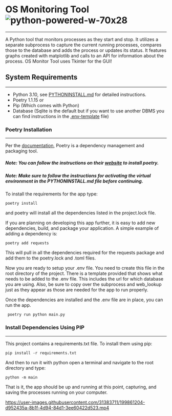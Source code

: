 

# OS Monitoring Tool ![python-powered-w-70x28](https://user-images.githubusercontent.com/31383711/190922610-d309b96e-318e-4e82-9b04-8eb2ab52938d.png)
---

A Python tool that monitors processes as they start and stop. It utilizes a separate subprocess to capture the current running processes, compares those to the database and adds the process or updates its status. It features graphs created with matplotlib and calls to an API for information about the process. OS Monitor Tool uses Tkinter for the GUI!

## System Requirements
---
* Python 3.10, see [PYTHONINSTALL.md](PYTHONINSTALL.md) for detailed instructions.
* Poetry 1.1.15 or
* Pip (Which comes with Python)
* Database (Sqlite is the default but if you want to use another DBMS you can find instructions in the [.env-template](https://github.com/jalnor/os_monitoring_tool/blob/main/.env-template) file)

### Poetry Installation
---
Per the [documentation](https://python-poetry.org/docs/), Poetry is a dependency management and packaging tool.

##### Note: You can follow the instructions on their [website](https://python-poetry.org/docs/) to install poetry.
##### Note: Make sure to follow the instructions for activating the virtual environment in the PYTHONINSTALL.md file before continuing.
To install the requirements for the app type:

``` poetry install ```

and poetry will install all the dependencies listed in the project.lock file.

If you are planning on developing this app further, it is easy to add new dependencies, build, and package your application. A simple example of adding a dependency is:

``` poetry add requests ```

This will pull in all the dependencies required for the requests package and add them to the poetry.lock and .toml files.

Now you are ready to setup your .env file. You need to create this file in the root directory of the project. There is a template provided that shows what needs to be added to the .env file.
This includes the url for which database you are using. Also, be sure to copy over the subprocess and web_lookup just as they appear as those are needed for the app to run properly.


Once the dependencies are installed and the .env file are in place, you can run the app.

``` poetry run python main.py```

### Install Dependencies Using PIP
---
This project contains a requirements.txt file. To install them using pip:
```
pip install -r requirements.txt
```
And then to run it with python open a terminal and navigate to the root directory and type:
```
python -m main
```

That is it, the app should be up and running at this point, capturing, and saving the processes running on your computer.

https://user-images.githubusercontent.com/31383711/199861204-d952435a-8b1f-4d94-84d1-3ee60422d523.mp4


